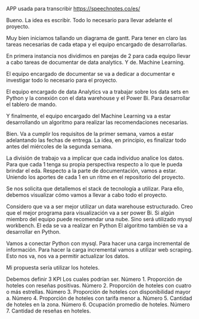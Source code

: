 APP usada para transcribir https://speechnotes.co/es/

Bueno. La idea es escribir. Todo lo necesario para llevar adelante el proyecto. 

Muy bien iniciamos tallando un diagrama de gantt. Para tener en claro las tareas necesarias de cada etapa y el equipo encargado de desarrollarlas. 

En primera instancia nos dividimos en parejas de 2 para cada equipo llevar a cabo tareas de documentar de data analytics. Y de. Machine Learning. 

El equipo encargado de documentar se va a dedicar a documentar e investigar todo lo necesario para el proyecto. 

El equipo encargado de data Analytics va a trabajar sobre los data sets en Python y la conexión con el data warehouse y el Power Bi. Para desarrollar el tablero de mando. 

Y finalmente, el equipo encargado del Machine Learning va a estar desarrollando un algoritmo para realizar las recomendaciones necesarias. 


Bien. Va a cumplir los requisitos de la primer semana, vamos a estar adelantando las fechas de entrega. 
La idea, en principio, es finalizar todo antes del miércoles de la segunda semana. 

La división de trabajo va a implicar que cada individuo analice los datos. Para que cada 1 tenga su propia perspectiva respecto a lo que le pueda brindar el eda. 
Respecto a la parte de documentación, vamos a estar. Uniendo los aportes de cada 1 en un ritme en el repositorio del proyecto. 


Se nos solicita que detallemos el stack de tecnología a utilizar. 
Para ello, debemos visualizar cómo vamos a llevar a cabo todo el proyecto. 

Considero que va a ser mejor utilizar un data warehouse estructurado. 
Creo que el mejor programa para visualización va a ser power Bi.
Si algún miembro del equipo puede recomendar una nube. Sino será utilizado mysql workbench. 
El eda se va a realizar en Python 
El algoritmo también se va a desarrollar en Python. 

Vamos a conectar Python con mysql. 
Para hacer una carga incremental de información. Para hacer la carga incremental vamos a utilizar web scraping. Esto nos va, nos va a permitir actualizar los datos. 

Mi propuesta sería utilizar los hoteles. 

Debemos definir 3 KPI 
Los cuales podrían ser. 
Número 1. Proporción de hoteles con reseñas positivas. 
Número 2. Proporción de hoteles con cuatro o más estrellas. 
Número 3. Proporción de hoteles con disponibilidad mayor a. 
Número 4. Proporción de hoteles con tarifa menor a. 
Número 5. Cantidad de hoteles en la zona. 
Número 6. Ocupación promedio de hoteles. 
Número 7. Cantidad de reseñas en hoteles. 



